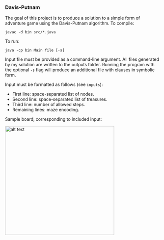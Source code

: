 ### Davis-Putnam

The goal of this project is to produce a solution to a simple form of adventure game using the Davis-Putnam algorithm. To compile:  

`javac -d bin src/*.java`

To run:  

`java -cp bin Main file [-s]`

Input file must be provided as a command-line argument. All files generated by my solution are written to the outputs folder. Running the program with the optional `-s` flag will produce an additional file with clauses in symbolic form.  

Input must be formatted as follows (see `inputs`):  
- First line: space-separated list of nodes.
- Second line: space-separated list of treasures.
- Third line: number of allowed steps.
- Remaining lines: maze encoding.  

Sample board, corresponding to included input:  

<img src="https://user-images.githubusercontent.com/14254261/27811027-541a58ca-6016-11e7-8338-8b944f1e8b71.png" alt="alt text" width="355px">